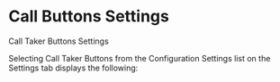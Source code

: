 # Call Buttons Settings

Call Taker Buttons Settings

Selecting Call Taker Buttons from the Configuration Settings list on the Settings tab displays the following:
